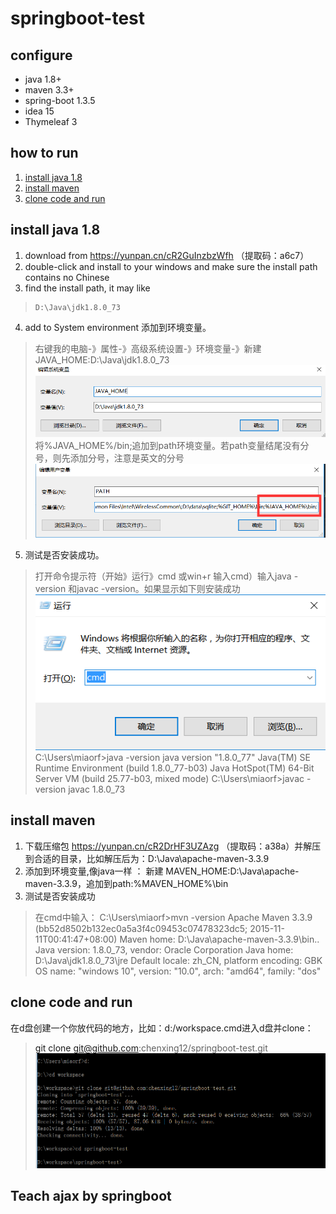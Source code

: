 # springboot-test

## configure
* java 1.8+
* maven 3.3+
* spring-boot 1.3.5
* idea 15
* Thymeleaf 3

## how to run
1. [install java 1.8](#java)
2. [install maven](#maven)
2. [clone code and run](#run)







## <a name="java"/>install java 1.8
1. download from https://yunpan.cn/cR2GuInzbzWfh （提取码：a6c7）
2. double-click and install to your windows and make sure the install path contains no Chinese
3. find the install path, it may like
>     D:\Java\jdk1.8.0_73
4. add to System environment 添加到环境变量。
>    右键我的电脑-》属性-》高级系统设置-》环境变量-》新建 JAVA_HOME:D:\Java\jdk1.8.0_73
![javahome](src/main/webapp/images/javahome.png "JAVA_HOME")
>    将%JAVA_HOME%/bin;追加到path环境变量。若path变量结尾没有分号，则先添加分号，注意是英文的分号
![path](src/main/webapp/images/path.png "path")
5. 测试是否安装成功。
>    打开命令提示符（开始》运行》cmd 或win+r 输入cmd）输入java -version 和javac -version。如果显示如下则安装成功
>![cmd](src/main/webapp/images/cmd.png "cmd")
>     C:\Users\miaorf>java -version
     java version "1.8.0_77"
     Java(TM) SE Runtime Environment (build 1.8.0_77-b03)
     Java HotSpot(TM) 64-Bit Server VM (build 25.77-b03, mixed mode)
     C:\Users\miaorf>javac -version
     javac 1.8.0_73

## <a name="maven"/>install maven
1. 下载压缩包   https://yunpan.cn/cR2DrHF3UZAzg （提取码：a38a）并解压到合适的目录，比如解压后为：D:\Java\apache-maven-3.3.9
2. 添加到环境变量,像java一样 ：  新建 MAVEN_HOME:D:\Java\apache-maven-3.3.9，追加到path:%MAVEN_HOME%\bin
3. 测试是否安装成功
>    在cmd中输入：
> C:\Users\miaorf>mvn -version
>Apache Maven 3.3.9 (bb52d8502b132ec0a5a3f4c09453c07478323dc5; 2015-11-11T00:41:47+08:00)
>Maven home: D:\Java\apache-maven-3.3.9\bin\..
>Java version: 1.8.0_73, vendor: Oracle Corporation
>Java home: D:\Java\jdk1.8.0_73\jre
>Default locale: zh_CN, platform encoding: GBK
>OS name: "windows 10", version: "10.0", arch: "amd64", family: "dos"


## <a name="run"/>clone code and run
在d盘创建一个你放代码的地方，比如：d:/workspace.cmd进入d盘并clone：
> git clone git@github.com:chenxing12/springboot-test.git
![clone](src/main/webapp/images/clone.png "clone")



## Teach ajax by springboot
